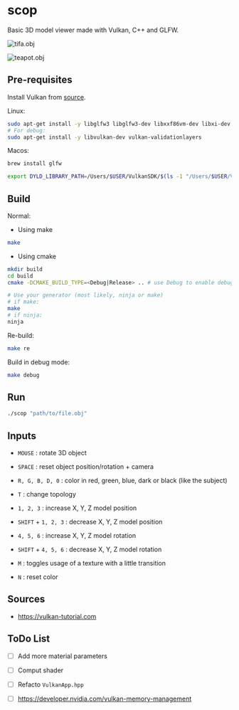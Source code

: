 # scop

Basic 3D model viewer made with Vulkan, C++ and GLFW.

![tifa.obj](http://i.ibb.co/s5bTjC1/Screenshot-from-2024-04-13-15-20-04.png)

![teapot.obj](http://i.ibb.co/L6svR8M/Screenshot-from-2024-04-13-15-20-31.png)

## Pre-requisites

Install Vulkan from [source](https://vulkan.lunarg.com/).

Linux:

```bash
sudo apt-get install -y libglfw3 libglfw3-dev libxxf86vm-dev libxi-dev
# For debug:
sudo apt-get install -y libvulkan-dev vulkan-validationlayers
```

Macos:

```bash
brew install glfw

export DYLD_LIBRARY_PATH=/Users/$USER/VulkanSDK/$(ls -1 "/Users/$USER/VulkanSDK" | sort -V | tail -n 1)/macOS/lib/:$DYLD_LIBRARY_PATH
```

## Build

Normal:

- Using make 
```bash
make
```
- Using cmake
```bash
mkdir build
cd build
cmake -DCMAKE_BUILD_TYPE=<Debug|Release> .. # use Debug to enable debug mode

# Use your generator (most likely, ninja or make)
# if make:
make
# if ninja:
ninja
```

Re-build:

```bash
make re
```

Build in debug mode:

```bash
make debug
```

## Run

```bash
./scop "path/to/file.obj"
```

## Inputs

- `MOUSE` : rotate 3D object

- `SPACE` : reset object position/rotation + camera

- `R, G, B, D, 0` : color in red, green, blue, dark or black (like the subject)

- `T` : change topology

- `1, 2, 3` : increase X, Y, Z model position

- `SHIFT` + `1, 2, 3` : decrease X, Y, Z model position

- `4, 5, 6` : increase X, Y, Z model rotation

- `SHIFT` + `4, 5, 6` : decrease X, Y, Z model rotation

- `M` : toggles usage of a texture with a little transition

- `N` : reset color

## Sources

- https://vulkan-tutorial.com

## ToDo List

- [ ] Add more material parameters

- [ ] Comput shader

- [ ] Refacto `VulkanApp.hpp`

- [ ] https://developer.nvidia.com/vulkan-memory-management
